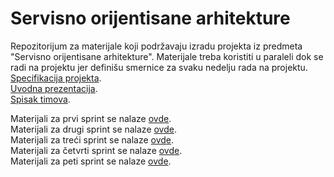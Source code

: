 # Servisno orijentisane arhitekture

Repozitorijum za materijale koji podržavaju izradu projekta iz predmeta "Servisno orijentisane arhitekture". Materijale treba koristiti u paraleli dok se radi na projektu jer definišu smernice za svaku nedelju rada na projektu.  
<a href='https://docs.google.com/document/d/1S25LongXcWjNz4SIsnHw2aSvQPwRmKYo5iXhV8sSUAs/edit'>Specifikacija projekta</a>.  
<a href='https://docs.google.com/presentation/d/1UZya8ywAeOozDKeEDMFS3IOJMcELQUzK/edit?rtpof=true&sd=true'>Uvodna prezentacija</a>.  
<a href='https://docs.google.com/spreadsheets/d/1IaycFUKvHsfi4cF8KV3DRMlh1QAr0VFRNddiYw0kuZs/edit#gid=0'>Spisak timova</a>.    

Materijali za prvi sprint se nalaze <a href='https://github.com/lukaDoric/SOA/blob/main/S1'>ovde</a>.  
Materijali za drugi sprint se nalaze <a href='https://github.com/lukaDoric/SOA/blob/main/S2'>ovde</a>.  
Materijali za treći sprint se nalaze <a href='https://github.com/lukaDoric/SOA/tree/main/S3'>ovde</a>.  
Materijali za četvrti sprint se nalaze <a href='https://github.com/lukaDoric/SOA/tree/main/S4'>ovde</a>.  
Materijali za peti sprint se nalaze <a href='https://github.com/lukaDoric/SOA/tree/main/S5'>ovde</a>.

